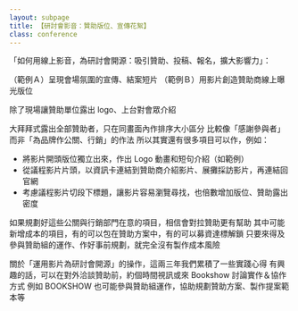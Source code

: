 ```yaml
---
layout: subpage
title: 【研討會影音：贊助版位、宣傳花絮】
class: conference
---
```


「如何用線上影音，為研討會開源：吸引贊助、投稿、報名，擴大影響力」：

（範例Ａ）呈現會場氛圍的宣傳、結案短片
（範例Ｂ）用影片創造贊助商線上曝光版位

除了現場讓贊助單位露出 logo、上台對會眾介紹

大拜拜式露出全部贊助者，只在同畫面內作排序大小區分
比較像「感謝參與者」而非「為品牌作公關、行銷」的作法
所以其實還有很多項目可以作，例如：

- 將影片開頭版位獨立出來，作出 Logo 動畫和短句介紹（如範例）
- 從議程影片片頭，以資訊卡連結到贊助商介紹影片、展攤採訪影片，再連結回官網
- 考慮議程影片切段下標題，讓影片容易瀏覽尋找，也倍數增加版位、贊助露出密度

如果規劃好這些公關與行銷部門在意的項目，相信會對拉贊助更有幫助
其中可能新增成本的項目，有的可以包在贊助方案中，有的可以募資達標解鎖
只要來得及參與贊助組的運作、作好事前規劃，就完全沒有製作成本風險

關於「運用影片為研討會開源」的操作，這兩三年我們累積了一些實踐心得
有興趣的話，可以在對外洽談贊助前，約個時間視訊或來 Bookshow 討論實作＆協作方式
例如 BOOKSHOW 也可能參與贊助組運作，協助規劃贊助方案、製作提案範本等

